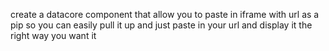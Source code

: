 



create a datacore component that
	allow you to paste in iframe with url 
		as a pip so you can easily pull it up and just paste in your url and display it the right way you want it